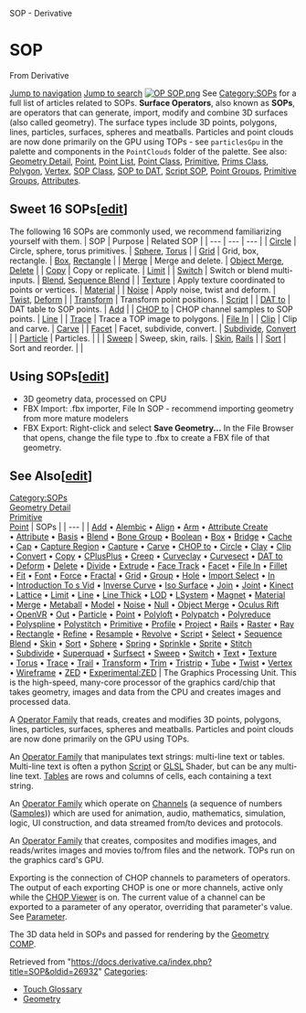 

SOP - Derivative




# SOP
From Derivative

[Jump to navigation](#mw-head)
[Jump to search](#searchInput)
[![OP SOP.png](images/e/e6/OP_SOP.png)](File_OP_SOP.html)
See [Category:SOPs](https://docs.derivative.ca/index.php?title=Category:SOPs&action=edit&redlink=1 "Category:SOPs (page does not exist)") for a full list of articles related to SOPs.
**Surface Operators**, also known as **SOPs**, are operators that can generate, import, modify and combine 3D surfaces (also called geometry). The surface types include 3D points, polygons, lines, particles, surfaces, spheres and meatballs. Particles and point clouds are now done primarily on the GPU using TOPs - see `particlesGpu` in the palette and components in the `PointClouds` folder of the palette.
See also: [Geometry Detail](Geometry_Detail.html "Geometry Detail"), [Point](Point.html "Point"), [Point List](Point_List.html "Point List"), [Point Class](Point_Class.html "Point Class"), [Primitive](Primitive.html "Primitive"), [Prims Class](Prims_Class.html "Prims Class"), [Polygon](Polygon.html "Polygon"), [Vertex](Vertex.html "Vertex"), [SOP Class](SOP_Class.html "SOP Class"), [SOP to DAT](SOP_to_DAT.html "SOP to DAT"), [Script SOP](Script_SOP.html "Script SOP"), [Point Groups](Point_Group.html "Point Group"), [Primitive Groups](Primitive_Group.html "Primitive Group"), [Attributes](https://docs.derivative.ca/index.php?title=Attributes&action=edit&redlink=1 "Attributes (page does not exist)").
  

## Sweet 16 SOPs[[edit](https://docs.derivative.ca/index.php?title=SOP&action=edit&section=1 "Edit section: Sweet 16 SOPs")]
The following 16 SOPs are commonly used, we recommend familiarizing yourself with them.
| SOP | Purpose | Related SOP |
| --- | --- | --- |
| [Circle](Circle_SOP.html "Circle SOP") | Circle, sphere, torus primitives. | [Sphere](Sphere_SOP.html "Sphere SOP"), [Torus](Torus_SOP.html "Torus SOP") |
| [Grid](Grid_SOP.html "Grid SOP") | Grid, box, rectangle. | [Box](Box_SOP.html "Box SOP"), [Rectangle](Rectangle_SOP.html "Rectangle SOP") |
| [Merge](Merge_SOP.html "Merge SOP") | Merge and delete. | [Object Merge](Object_Merge_SOP.html "Object Merge SOP"), [Delete](Delete_SOP.html "Delete SOP") |
| [Copy](Copy_SOP.html "Copy SOP") | Copy or replicate. | [Limit](Limit_SOP.html "Limit SOP") |
| [Switch](Switch_SOP.html "Switch SOP") | Switch or blend multi-inputs. | [Blend](Blend_SOP.html "Blend SOP"), [Sequence Blend](Sequence_Blend_SOP.html "Sequence Blend SOP") |
| [Texture](Texture_SOP.html "Texture SOP") | Apply texture coordinated to points or vertices. | [Material](Material_SOP.html "Material SOP") |
| [Noise](Noise_SOP.html "Noise SOP") | Apply noise, twist and deform. | [Twist](Twist_SOP.html "Twist SOP"), [Deform](Deform_SOP.html "Deform SOP") |
| [Transform](Transform_SOP.html "Transform SOP") | Transform point positions. | [Script](Script_SOP.html "Script SOP") |
| [DAT to](DAT_to_SOP.html "DAT to SOP") | DAT table to SOP points. | [Add](Add_SOP.html "Add SOP") |
| [CHOP to](CHOP_to_SOP.html "CHOP to SOP") | CHOP channel samples to SOP points. | [Line](Line_SOP.html "Line SOP") |
| [Trace](Trace_SOP.html "Trace SOP") | Trace a TOP image to polygons. | [File In](File_In_SOP.html "File In SOP") |
| [Clip](Clip_SOP.html "Clip SOP") | Clip and carve. | [Carve](Carve_SOP.html "Carve SOP") |
| [Facet](Facet_SOP.html "Facet SOP") | Facet, subdivide, convert. | [Subdivide](Subdivide_SOP.html "Subdivide SOP"), [Convert](Convert_SOP.html "Convert SOP") |
| [Particle](Particle_SOP.html "Particle SOP") | Particles. |  |
| [Sweep](Sweep_SOP.html "Sweep SOP") | Sweep, skin, rails. | [Skin](Skin_SOP.html "Skin SOP"), [Rails](Rails_SOP.html "Rails SOP") |
| [Sort](Sort_SOP.html "Sort SOP") | Sort and reorder. |  |
## Using SOPs[[edit](https://docs.derivative.ca/index.php?title=SOP&action=edit&section=2 "Edit section: Using SOPs")]
* 3D geometry data, processed on CPU
* FBX Import: .fbx importer, File In SOP - recommend importing geometry from more mature modelers
* FBX Export: Right-click and select **Save Geometry...** In the File Browser that opens, change the file type to .fbx to create a FBX file of that geometry.
## See Also[[edit](https://docs.derivative.ca/index.php?title=SOP&action=edit&section=3 "Edit section: See Also")]
[Category:SOPs](https://docs.derivative.ca/index.php?title=Category:SOPs&action=edit&redlink=1 "Category:SOPs (page does not exist)")  
[Geometry Detail](Geometry_Detail.html "Geometry Detail")  
[Primitive](Primitive.html "Primitive")  
[Point](Point.html "Point")
| SOPs |
| --- |
| [Add](Add_SOP.html "Add SOP") • [Alembic](Alembic_SOP.html "Alembic SOP") • [Align](Align_SOP.html "Align SOP") • [Arm](Arm_SOP.html "Arm SOP") • [Attribute Create](Attribute_Create_SOP.html "Attribute Create SOP") • [Attribute](Attribute_SOP.html "Attribute SOP") • [Basis](Basis_SOP.html "Basis SOP") • [Blend](Blend_SOP.html "Blend SOP") • [Bone Group](Bone_Group_SOP.html "Bone Group SOP") • [Boolean](Boolean_SOP.html "Boolean SOP") • [Box](Box_SOP.html "Box SOP") • [Bridge](Bridge_SOP.html "Bridge SOP") • [Cache](Cache_SOP.html "Cache SOP") • [Cap](Cap_SOP.html "Cap SOP") • [Capture Region](Capture_Region_SOP.html "Capture Region SOP") • [Capture](Capture_SOP.html "Capture SOP") • [Carve](Carve_SOP.html "Carve SOP") • [CHOP to](CHOP_to_SOP.html "CHOP to SOP") • [Circle](Circle_SOP.html "Circle SOP") • [Clay](Clay_SOP.html "Clay SOP") • [Clip](Clip_SOP.html "Clip SOP") • [Convert](Convert_SOP.html "Convert SOP") • [Copy](Copy_SOP.html "Copy SOP") • [CPlusPlus](CPlusPlus_SOP.html "CPlusPlus SOP") • [Creep](Creep_SOP.html "Creep SOP") • [Curveclay](Curveclay_SOP.html "Curveclay SOP") • [Curvesect](Curvesect_SOP.html "Curvesect SOP") • [DAT to](DAT_to_SOP.html "DAT to SOP") • [Deform](Deform_SOP.html "Deform SOP") • [Delete](Delete_SOP.html "Delete SOP") • [Divide](Divide_SOP.html "Divide SOP") • [Extrude](Extrude_SOP.html "Extrude SOP") • [Face Track](Face_Track_SOP.html "Face Track SOP") • [Facet](Facet_SOP.html "Facet SOP") • [File In](File_In_SOP.html "File In SOP") • [Fillet](Fillet_SOP.html "Fillet SOP") • [Fit](Fit_SOP.html "Fit SOP") • [Font](Font_SOP.html "Font SOP") • [Force](Force_SOP.html "Force SOP") • [Fractal](Fractal_SOP.html "Fractal SOP") • [Grid](Grid_SOP.html "Grid SOP") • [Group](Group_SOP.html "Group SOP") • [Hole](Hole_SOP.html "Hole SOP") • [Import Select](Import_Select_SOP.html "Import Select SOP") • [In](In_SOP.html "In SOP") • [Introduction To s Vid](Introduction_To_SOPs_Vid.html "Introduction To SOPs Vid") • [Inverse Curve](Inverse_Curve_SOP.html "Inverse Curve SOP") • [Iso Surface](Iso_Surface_SOP.html "Iso Surface SOP") • [Join](Join_SOP.html "Join SOP") • [Joint](Joint_SOP.html "Joint SOP") • [Kinect](Kinect_SOP.html "Kinect SOP") • [Lattice](Lattice_SOP.html "Lattice SOP") • [Limit](Limit_SOP.html "Limit SOP") • [Line](Line_SOP.html "Line SOP") • [Line Thick](Line_Thick_SOP.html "Line Thick SOP") • [LOD](LOD_SOP.html "LOD SOP") • [LSystem](LSystem_SOP.html "LSystem SOP") • [Magnet](Magnet_SOP.html "Magnet SOP") • [Material](Material_SOP.html "Material SOP") • [Merge](Merge_SOP.html "Merge SOP") • [Metaball](Metaball_SOP.html "Metaball SOP") • [Model](Model_SOP.html "Model SOP") • [Noise](Noise_SOP.html "Noise SOP") • [Null](Null_SOP.html "Null SOP") • [Object Merge](Object_Merge_SOP.html "Object Merge SOP") • [Oculus Rift](Oculus_Rift_SOP.html "Oculus Rift SOP") • [OpenVR](OpenVR_SOP.html "OpenVR SOP") • [Out](Out_SOP.html "Out SOP") • [Particle](Particle_SOP.html "Particle SOP") • [Point](Point_SOP.html "Point SOP") • [Polyloft](Polyloft_SOP.html "Polyloft SOP") • [Polypatch](Polypatch_SOP.html "Polypatch SOP") • [Polyreduce](Polyreduce_SOP.html "Polyreduce SOP") • [Polyspline](Polyspline_SOP.html "Polyspline SOP") • [Polystitch](Polystitch_SOP.html "Polystitch SOP") • [Primitive](Primitive_SOP.html "Primitive SOP") • [Profile](Profile_SOP.html "Profile SOP") • [Project](Project_SOP.html "Project SOP") • [Rails](Rails_SOP.html "Rails SOP") • [Raster](Raster_SOP.html "Raster SOP") • [Ray](Ray_SOP.html "Ray SOP") • [Rectangle](Rectangle_SOP.html "Rectangle SOP") • [Refine](Refine_SOP.html "Refine SOP") • [Resample](Resample_SOP.html "Resample SOP") • [Revolve](Revolve_SOP.html "Revolve SOP") • [Script](Script_SOP.html "Script SOP") • [Select](Select_SOP.html "Select SOP") • [Sequence Blend](Sequence_Blend_SOP.html "Sequence Blend SOP") • [Skin](Skin_SOP.html "Skin SOP") • [Sort](Sort_SOP.html "Sort SOP") • [Sphere](Sphere_SOP.html "Sphere SOP") • [Spring](Spring_SOP.html "Spring SOP") • [Sprinkle](Sprinkle_SOP.html "Sprinkle SOP") • [Sprite](Sprite_SOP.html "Sprite SOP") • [Stitch](Stitch_SOP.html "Stitch SOP") • [Subdivide](Subdivide_SOP.html "Subdivide SOP") • [Superquad](Superquad_SOP.html "Superquad SOP") • [Surfsect](Surfsect_SOP.html "Surfsect SOP") • [Sweep](Sweep_SOP.html "Sweep SOP") • [Switch](Switch_SOP.html "Switch SOP") • [Text](Text_SOP.html "Text SOP") • [Texture](Texture_SOP.html "Texture SOP") • [Torus](Torus_SOP.html "Torus SOP") • [Trace](Trace_SOP.html "Trace SOP") • [Trail](Trail_SOP.html "Trail SOP") • [Transform](Transform_SOP.html "Transform SOP") • [Trim](Trim_SOP.html "Trim SOP") • [Tristrip](Tristrip_SOP.html "Tristrip SOP") • [Tube](Tube_SOP.html "Tube SOP") • [Twist](Twist_SOP.html "Twist SOP") • [Vertex](Vertex_SOP.html "Vertex SOP") • [Wireframe](Wireframe_SOP.html "Wireframe SOP") • [ZED](ZED_SOP.html "ZED SOP") • [Experimental:ZED](Experimental_ZED_SOP.html "Experimental:ZED SOP") |
The Graphics Processing Unit. This is the high-speed, many-core processor of the graphics card/chip that takes geometry, images and data from the CPU and creates images and processed data.

A [Operator Family](Operator_Family.html "Operator Family") that reads, creates and modifies 3D points, polygons, lines, particles, surfaces, spheres and meatballs. Particles and point clouds are now done primarily on the GPU using TOPs.

An [Operator Family](Operator_Family.html "Operator Family") that manipulates text strings: multi-line text or tables. Multi-line text is often a python [Script](Script.html "Script") or [GLSL](GLSL.html "GLSL") Shader, but can be any multi-line text. [Tables](Table_DAT.html "Table DAT") are rows and columns of cells, each containing a text string.

An [Operator Family](Operator_Family.html "Operator Family") which operate on [Channels](Channel.html "Channel") (a sequence of numbers ([Samples](Sample.html "Sample"))) which are used for animation, audio, mathematics, simulation, logic, UI construction, and data streamed from/to devices and protocols.

An [Operator Family](Operator_Family.html "Operator Family") that creates, composites and modifies images, and reads/writes images and movies to/from files and the network. TOPs run on the graphics card's GPU.

Exporting is the connection of CHOP channels to parameters of operators. The output of each exporting CHOP is one or more channels, active only while the [CHOP Viewer](CHOP_Viewer.html "CHOP Viewer") is on. The current value of a channel can be exported to a parameter of any operator, overriding that parameter's value. See [Parameter](Parameter.html "Parameter").

The 3D data held in SOPs and passed for rendering by the [Geometry COMP](Geometry_COMP.html "Geometry COMP").

Retrieved from "<https://docs.derivative.ca/index.php?title=SOP&oldid=26932>"
[Categories](Special_Categories.html "Special:Categories"):
* [Touch Glossary](Category_Touch_Glossary.html "Category:Touch Glossary")
* [Geometry](Category_Geometry.html "Category:Geometry")
